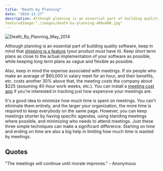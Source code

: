 ```yaml
---
title: "Death by Planning"
date: "2014-11-27"
description: Although planning is an essential part of building quality software, keep in mind that shipping is a feature (your product must have it). Keep short term plans as close to the actual implementation of your software as possible, while keeping long term plans as vague and flexible as possible.
featuredImage:"./images/death-by-planning-400x400.jpg"
---
```


![Death_By_Planning_May_2014](images/death-by-planning-400x400.jpg)

Although planning is an essential part of building quality software, keep in mind that [shipping is a feature](/practices/shipping-is-a-feature) (your product _must_ have it). Keep short term plans as close to the actual implementation of your software as possible, while keeping long term plans as vague and flexible as possible.

Also, keep in mind the expense associated with meetings. If six people who make an average of $60,000 in salary meet for an hour, and their benefits, etc. costs another 30% above that, the meeting costs the company about $225 (assuming 40-hour work weeks, etc.). You can install a [meeting cost app](https://www.google.com/search?q=meeting+cost+app&oq=meeting+cost+app) if you're interested in tracking just how expensive your meetings are.

It's a good idea to minimize how much time is spent on meetings. You can't eliminate them entirely, and the larger your organization, the more time is required to keep everybody on the same page. However, you can keep meetings shorter by having specific agendas, using standing meetings where possible, and minimizing who needs to attend meetings. Just these three simple techniques can make a significant difference. Starting on time and ending on time are also a big help in limiting how much time is wasted by meetings.

## Quotes

"The meetings will continue until morale improves." - Anonymous
